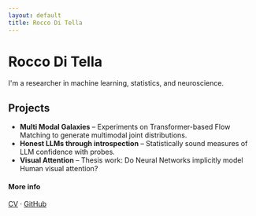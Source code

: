 ```yaml
---
layout: default
title: Rocco Di Tella
---
```

# Rocco Di Tella
I'm a researcher in machine learning, statistics, and neuroscience.

## Projects

- **Multi Modal Galaxies** – Experiments on Transformer-based Flow Matching to generate multimodal joint distributions.
- **Honest LLMs through introspection** – Statistically sound measures of LLM confidence with probes.
- **Visual Attention** – Thesis work: Do Neural Networks implicitly model Human visual attention?

#### More info

[CV](cv.pdf) · [GitHub](https://github.com/RoccoDiTella)
